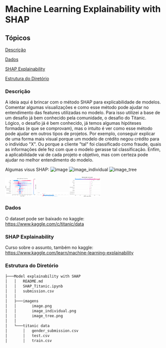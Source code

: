 
# Machine Learning Explainability with SHAP

## Tópicos

[Descrição](#Descrição)

[Dados](#Dados)

[SHAP Explainability](#SHAP-Explainability)

[Estrutura do Diretório](#Estrutura-do-Diretório)


### Descrição
A ideia aqui é brincar com o método SHAP para explicabilidade de modelos. Comentar algumas visualizações e como esse método pode ajudar no entendimento das features utilizadas no modelo. Para isso utilizei a base de um desafio já bem conhecido pela comunidade, o desafio do Titanic. Lógico, o desafio já é bem conhecido, já temos algumas hipóteses formadas (e que se comprovam), mas o intuito é ver como esse método pode ajudar em outros tipos de projetos. Por exemplo, conseguir explicar de uma forma mais visual porque um modelo de crédito negou crédito para o indivíduo "X". Ou porque a cliente "tal" foi classificado como fraude, quais as informações dele fez com que o modelo gerasse tal classificação. Enfim, a aplicabilidade vai de cada projeto e objetivo, mas com certeza pode ajudar no melhor entendimento do modelo.  

Algumas visus SHAP: 
![image](https://github.com/nathaliabrunet/Model-explainability-with-SHAP/tree/master/Imagens/image.png)
![image_individual](https://github.com/nathaliabrunet/Model-explainability-with-SHAP/tree/master/Imagens/image_individual.png)
![image_tree](https://github.com/nathaliabrunet/Model-explainability-with-SHAP/tree/master/Imagens/image_tree.png)

<p float="left">
  <img src="/imagens/image.png" width="100" />
  <img src="/imagens/image_individual.png" width="100" /> 
  <img src="/imagens/image_tree.png" width="100" />
</p>

### Dados
O dataset pode ser baixado no kaggle: https://www.kaggle.com/c/titanic/data


### SHAP Explainability
Curso sobre o assunto, também no kaggle: https://www.kaggle.com/learn/machine-learning-explainability


### Estrutura do Diretório

```
├───Model explainability with SHAP
│   │   README.md
│   │   SHAP_Titanic.ipynb
│   │   submission.csv
│   │
│   ├───imagens
│   │       image.png
│   │       image_individual.png
│   │       image_tree.png
│   │
│   └───titanic data
│       │   gender_submission.csv
│       │   test.csv
│       │   train.csv
```


